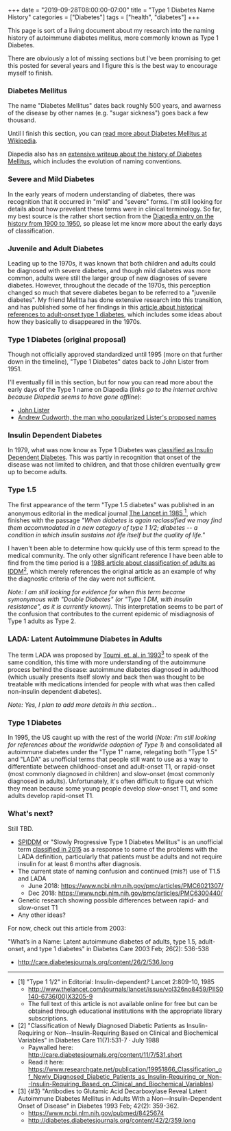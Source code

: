 +++
date = "2019-09-28T08:00:00-07:00"
title = "Type 1 Diabetes Name History"
categories = ["Diabetes"]
tags = ["health", "diabetes"]
+++

This page is sort of a living document about my research into the naming history of autoimmune diabetes mellitus, more commonly known as Type 1 Diabetes.

There are obviously a lot of missing sections but I've been promising to get this posted for several years and I figure this is the best way to encourage myself to finish.

### Diabetes Mellitus

The name "Diabetes Mellitus" dates back roughly 500 years, and awarness of the disease by other names (e.g. "sugar sickness") goes back a few thousand.

Until I finish this section, you can [read more about Diabetes Mellitus at Wikipedia](https://en.wikipedia.org/wiki/Diabetes_mellitus).

Diapedia also has an [extensive writeup about the history of Diabetes Mellitus](https://web.archive.org/web/20161008233314/http://www.diapedia.org/introduction-to-diabetes-mellitus/1104085121/diabetes-past-and-present), which includes the evolution of naming conventions.

### Severe and Mild Diabetes

In the early years of modern understanding of diabetes, there was recognition that it occurred in "mild" and "severe" forms.
I'm still looking for details about how prevelant these terms were in clinical terminology. So far, my best source is the
rather short section from the [Diapedia entry on the history from 1900 to 1950](https://web.archive.org/web/20160731010556/http://www.diapedia.org/introduction-to-diabetes-mellitus/1104085145/history-1900-to-1950),
so please let me know more about the early days of classification.

### Juvenile and Adult Diabetes

Leading up to the 1970s, it was known that both children and adults could be diagnosed with severe diabetes, and though
mild diabetes was more common, adults were still the larger group of new diagnoses of severe diabetes. However, throughout
the decade of the 1970s, this perception changed so much that severe diabetes began to be referred to a "juvenile diabetes".
My friend Melitta has done extensive research into this transition, and has published some of her findings in this
[article about historical references to adult-onset type 1 diabetes](http://adultt1diabetes.blogspot.com/2019/01/historical-references-to-adult-onset.html),
which includes some ideas about how they basically to disappeared in the 1970s.

### Type 1 Diabetes (original proposal)

Though not officially approved standardized until 1995 (more on that further down in the timeline), "Type 1 Diabetes" dates back to John Lister from 1951.

I'll eventually fill in this section, but for now you can read more about the early days of the Type 1 name on Diapedia (_links go to the internet archive because Diapedia seems to have gone offline_):

* [John Lister](https://web.archive.org/web/20170227045123/https://www.diapedia.org/type-1-diabetes-mellitus/2104085134/historical-aspects-of-type-1-diabetes)
* [Andrew Cudworth, the man who popularized Lister's proposed names](https://web.archive.org/web/20160719024331/http://www.diapedia.org/introduction-to-diabetes-mellitus/1104106110/andrew-cudworth)

### Insulin Dependent Diabetes

In 1979, what was now know as Type 1 Diabetes was [classified as Insulin Dependent Diabetes](http://diabetes.diabetesjournals.org/content/28/12/1039).
This was partly in recognition that onset of the disease was not limited to children, and that those children eventually grew up to become adults.

### Type 1.5

The first appearance of the term "Type 1.5 diabetes" was published in an anonymous editorial in the medical journal [The Lancet in 1985 <sup>1</sup>](#1), which finishes with the passage _"When diabetes is again reclassified we may find them accommodated in a new category of type 1 1/2; diabetes -- a condition in which insulin sustains not life itself but the quality of life."_

I haven't been able to determine how quickly use of this term spread to the medical community.  The only other significant reference I have been able to find from the time period is a [1988 article about classification of adults as IDDM<sup>2</sup>](#2), which merely references the original article as an example of why the diagnostic criteria of the day were not sufficient.

_Note: I am still looking for evidence for when this term became symonymous with "Double Diabetes" (or "Type 1 DM, with insulin resistance", as it is currently known)._ This interpretation seems to be part of the confusion that contributes to the current epidemic of misdiagnosis of Type 1 adults as Type 2.

### LADA: Latent Autoimmune Diabetes in Adults

The term LADA was proposed by [Toumi, et. al. in 1993<sup>3</sup>](#3) to speak of the same condition, this time with more understanding of the autoimmune process behind the disease: autoimmune diabetes diagnosed in adulthood (which usually presents itself slowly and back then was thought to be treatable with medications intended for people with what was then called non-insulin dependent diabetes).

_Note: Yes, I plan to add more details in this section..._

### Type 1 Diabetes

In 1995, the US caught up with the rest of the world (_Note: I'm still looking for references about the worldwide adoption of Type 1_) and consolidated all autoimmune diabetes under the "Type 1" name, relegating both "Type 1.5" and "LADA" as unofficial terms that people still want to use as a way to differentiate between childhood-onset and adult-onset T1, or rapid-onset (most commonly diagnosed in children) and slow-onset (most commonly diagnosed in adults).  Unfortunately, it's often difficult to figure out which they mean because some young people develop slow-onset T1, and some adults develop rapid-onset T1.

### What's next?

Still TBD.

* [SPIDDM](https://www.ncbi.nlm.nih.gov/pubmed/31819572) or "Slowly Progressive
  Type 1 Diabetes Mellitus" is an unofficial term
  [classified in 2015](https://link.springer.com/article/10.1007/s13340-014-0199-2)
  as a response to some of the problems with the LADA definition, particularly that
  patients must be adults and not require insulin for at least 6 months after diagnosis.
* The current state of naming confusion and continued (mis?) use of T1.5 and LADA
  * June 2018: https://www.ncbi.nlm.nih.gov/pmc/articles/PMC6021307/
  * Dec 2018: https://www.ncbi.nlm.nih.gov/pmc/articles/PMC6300440/
* Genetic research showing possible differences between rapid- and slow-onset T1
* Any other ideas?

For now, check out this article from 2003:

"What’s in a Name: Latent autoimmune diabetes of adults, type 1.5, adult-onset, and type 1 diabetes" in Diabetes Care 2003 Feb; 26(2): 536-538

* http://care.diabetesjournals.org/content/26/2/536.long

---

<!-- pity hugo won't process this:  div markdown="1" style="font-size: 80%" -->

* <a name="1"></a>\[1] "Type 1 1/2" in Editorial: Insulin-dependent? Lancet 2:809-10, 1985
  * http://www.thelancet.com/journals/lancet/issue/vol326no8459/PIIS0140-6736(00)X3205-9
  * The full text of this article is not available online for free but can be obtained through educational institutions with the appropriate library subscriptions.
* <a name="2"></a>\[2] "Classification of Newly Diagnosed Diabetic Patients as Insulin-Requiring or Non--Insulin-Requiring Based on Clinical and Biochemical Variables" in Diabetes Care 11(7):531-7 · July 1988
  * Paywalled here: http://care.diabetesjournals.org/content/11/7/531.short
  * Read it here: https://www.researchgate.net/publication/19951866_Classification_of_Newly_Diagnosed_Diabetic_Patients_as_Insulin-Requiring_or_Non--Insulin-Requiring_Based_on_Clinical_and_Biochemical_Variables)
* <a name="3"></a>\[3] {#3} "Antibodies to Glutamic Acid Decarboxylase Reveal Latent Autoimmune Diabetes Mellitus in Adults With a Non—Insulin-Dependent Onset of Disease" in Diabetes 1993 Feb; 42(2): 359-362.
  * https://www.ncbi.nlm.nih.gov/pubmed/8425674
  * http://diabetes.diabetesjournals.org/content/42/2/359.long

<!-- /div -->
